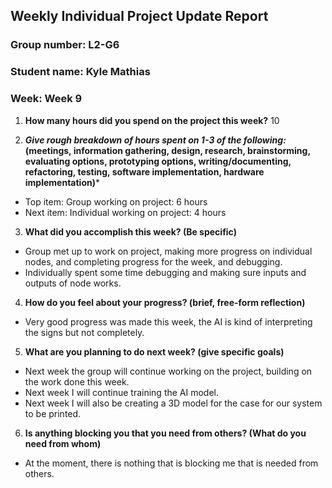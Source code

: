 ## Weekly Individual Project Update Report

### Group number: L2-G6

### Student name: Kyle Mathias

### Week: Week 9

1. **How many hours did you spend on the project this week?** 10

2. ***Give rough breakdown of hours spent on 1-3 of the following:* (meetings, information gathering, design, research, brainstorming, evaluating options, prototyping options, writing/documenting, refactoring, testing, software implementation, hardware implementation)***

- Top item: Group working on project: 6 hours
- Next item: Individual working on project: 4 hours

3. **What did you accomplish this week? (Be specific)**
- Group met up to work on project, making more progress on individual nodes, and completing progress for the week, and debugging.
- Individually spent some time debugging and making sure inputs and outputs of node works.

4. **How do you feel about your progress? (brief, free-form reflection)**
- Very good progress was made this week, the AI is kind of interpreting the signs but not completely.

5. **What are you planning to do next week? (give specific goals)**
- Next week the group will continue working on the project, building on the work done this week.
- Next week I will continue training the AI model.
- Next week I will also be creating a 3D model for the case for our system to be printed.
  
6. **Is anything blocking you that you need from others? (What do you need from whom)**
- At the moment, there is nothing that is blocking me that is needed from others.
